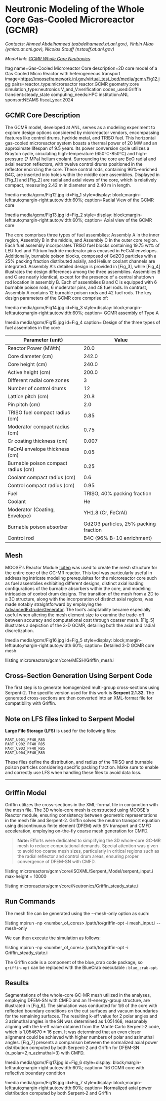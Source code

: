 # Neutronic Modeling of the Whole Core Gas-Cooled Microreactor (GCMR)

*Contacts: Ahmed Abdelhameed (aabdelhameed.at.anl.gov), Yinbin Miao (ymiao.at.anl.gov), Nicolas Stauff (nstauff.at.anl.gov)*

*Model link: [GCMR Whole Core Neutronics](https://github.com/idaholab/virtual_test_bed/tree/main/microreactors/gcmr/core)*

!tag name=Gas-Cooled Microreactor Core
     description=2D core model of a Gas Cooled Micro Reactor with heterogeneous transport
     image=https://mooseframework.inl.gov/virtual_test_bed/media/gcmr/Fig12.jpg
     pairs=reactor_type:microreactor
            reactor:GCMR
            geometry:core
            simulation_type:neutronics
            V_and_V:verification
            codes_used:Griffin
            transient:steady_state
            computing_needs:HPC
            institution:ANL
            sponsor:NEAMS
            fiscal_year:2024

## GCMR Core Description

The GCMR model, developed at ANL, serves as a modeling experiment to explore design options considered by microreactor vendors, encompassing features like control drums, hydride metal, and TRISO fuel. This horizontal gas-cooled microreactor system boasts a thermal power of 20 MW and an approximate lifespan of 9.5 years. Its power conversion cycle utilizes a Brayton cycle, circulating high-temperature (650°C-850°C) and high-pressure (7 MPa) helium coolant. Surrounding the core are BeO radial and axial neutron reflectors, with twelve control drums positioned in the reflector encircling the core. These control rods, containing 96%-enriched B4C, are inserted into holes within the middle core assemblies. Displayed in [Fig_1] and [Fig_2]  are radial and axial views of the core, which is relatively compact, measuring 2.42 m in diameter and 2.40 m in length.


!media media/gcmr/Fig12.jpg
      id=Fig_1
      style=display: block;margin-left:auto;margin-right:auto;width:60%;
      caption=Radial View of the GCMR core



!media media/gcmr/Fig13.jpg
      id=Fig_2
      style=display: block;margin-left:auto;margin-right:auto;width:60%;
      caption= Axial view of the GCMR core



The core comprises three types of fuel assemblies: Assembly A in the inner region, Assembly B in the middle, and Assembly C in the outer core region. Each fuel assembly incorporates TRISO fuel blocks containing 19.75 wt% of LEU fuel and Yttrium hydride moderator pins encased in FeCrAl envelopes. Additionally, burnable poison blocks, composed of Gd2O3 particles with a 25% packing fraction distributed axially, and Helium coolant channels are integrated. Assembly A's detailed design is provided in [Fig_3], while [Fig_4] illustrates the design differences among the three assemblies. Assemblies B and C are nearly identical, except for the presence of a central shutdown rod location in assembly B. Each of assemblies B and C is equipped with 6 burnable poison rods, 6 moderator pins, and 48 fuel rods. In contrast, Assembly A contains 12 burnable poison rods and 42 fuel rods. The key design parameters of the GCMR core comprise of:



!media media/gcmr/Fig14.jpg
      id=Fig_3
      style=display: block;margin-left:auto;margin-right:auto;width:60%;
      caption= GCMR assembly of Type A



!media media/gcmr/Fig15.jpg
      id=Fig_4
      caption= Design of the three types of fuel assemblies in the core



| Parameter (unit)| Value |
| - | - |
| Reactor Power (MWth) | 20.0 |
| Core diameter (cm) | 242.0 |
| Core height (cm) | 240.0 |
| Active height (cm) | 200.0 |
| Different radial core zones | 3 |
| Number of control drums | 12 |
| Lattice pitch (cm) | 20.8 |
| Pin pitch (cm) | 2.0 |
| TRISO fuel compact radius (cm) | 0.85 |
| Moderator compact radius (cm) | 0.75 |
| Cr coating thickness (cm) | 0.007 |
| FeCrAl envelope thickness (cm) | 0.05 |
| Burnable poison compact radius (cm) | 0.25 |
| Coolant compact radius (cm) | 0.6 |
| Control compact radius (cm) | 0.95 |
| Fuel | TRISO, 40% packing fraction |
| Coolant | He |
| Moderator (Coating, Envelope) | YH1.8 (Cr, FeCrAl) |
| Burnable poison absorber | Gd2O3 particles, 25% packing fraction |
| Control rod | B4C (96% B-10 enrichment) |

## Mesh

MOOSE's Reactor Module [!citep](shemon2023reactor) was used to create the mesh structure for the entire core of the GC-MR reactor. This tool was particularly useful in addressing intricate modeling prerequisites for the microreactor core such as fuel assemblies exhibiting different designs, distinct axial loading configurations of the burnable absorbers within the core, and modeling intricacies of control drum designs. The transition of the mesh from a 2D to a 3D structure, along with the incorporation of distinct axial regions, was made notably straightforward by employing the [AdvancedExtruderGenerator](https://mooseframework.inl.gov/source/meshgenerators/AdvancedExtruderGenerator.html). The tool's adaptability became especially useful when altering the mesh element size to examine the trade-off between accuracy and computational cost through coarser mesh. [Fig_5]  illustrates a depiction of the 3-D GCMR, detailing both the axial and radial discretization.



!media media/gcmr/Fig16.jpg
      id=Fig_5
      style=display: block;margin-left:auto;margin-right:auto;width:60%;
      caption= Detailed 3-D GCMR core mesh



!listing microreactors/gcmr/core/MESH/Griffin_mesh.i

## Cross-Section Generation Using Serpent Code

The first step is to generate homogenized multi-group cross-sections using Serpent-2. The specific version used for this work is **Serpent 2.1.32**. The generated cross-sections are then converted into an XML-format file for compatibility with Griffin.

## Note on LFS files linked to Serpent Model

**Large File Storage (LFS)** is used for the following files:
```
PART_U901_PF40_R85
PART_U902_PF40_R85
PART_U903_PF40_R85
PART_U904_PF40_R85
```
These files define the distribution, and radius of the TRISO and burnable poison particles considering specific packing fraction. Make sure to enable and correctly use LFS when handling these files to avoid data loss.

---


## Griffin Model


Griffin utilizes the cross-sections in the XML-format file in conjunction with the mesh file. The 3D whole-core mesh is constructed using MOOSE's Reactor module, ensuring consistency between geometric representations in the mesh file and Serpent-2. Griffin solves the neutron transport equation using discontinuous finite element (DFEM) with SN transport and CMFD acceleration, employing on-the-fly coarse mesh generation for CMFD.

> **Note:** Efforts were dedicated to simplifying the 3D whole-core GC-MR mesh to reduce computational demands. Special attention was given to avoid too coarse mesh sizes, particularly in critical regions such as the radial reflector and control drum areas, ensuring proper convergence of DFEM-SN with CMFD.



!listing microreactors/gcmr/core/ISOXML/Serpent_Model/serpent_input.i  max-height = 10000



!listing microreactors/gcmr/core/Neutronics/Griffin_steady_state.i


## Run Commands

The mesh file can be generated using the --mesh-only option as such:

!listing
mpirun -np <number_of_cores> /path/to/griffin-opt -i mesh_input.i --mesh-only


We can then execute the simulation as follows:

!listing
mpirun -np <number_of_cores> /path/to/griffin-opt -i Griffin_steady_state.i

The Griffin code is a component of the blue_crab code package, so `griffin-opt` can be replaced with the
BlueCrab executable : `blue_crab-opt`.


## Results

Segmentations of the whole-core GC-MR mesh utilized in the analyses, employing DFEM-SN with CMFD and an 11-energy-group structure, are illustrated in [Fig_6]. The simulation was conducted for 1/6 of the core with reflected boundary conditions on the cut surfaces and vacuum boundaries for the remaining surfaces. The resulting k-eff value for 2 polar angles and 3 azimuthal angles in the SN was determined as 1.051468, reasonably aligning with the k-eff value obtained from the Monte Carlo Serpent-2 code, which is 1.054670 ± 16 pcm. It was determined that an even closer alignment could be achieved with higher numbers of polar and azimuthal angles. [Fig_7] presents a comparison between the normalized axial power distribution computed by both Serpent-2 and Griffin for DFEM-SN (n_polar=2,n_azimuthal=3) with CMFD.



!media media/gcmr/Fig17.jpg
      id=Fig_6
      style=display: block;margin-left:auto;margin-right:auto;width:60%;
      caption= 1/6 GCMR core with reflective boundary condition



!media media/gcmr/Fig18.jpg
      id=Fig_7
      style=display: block;margin-left:auto;margin-right:auto;width:60%;
      caption= Normalized axial power distribution computed by both Serpent-2 and Griffin

